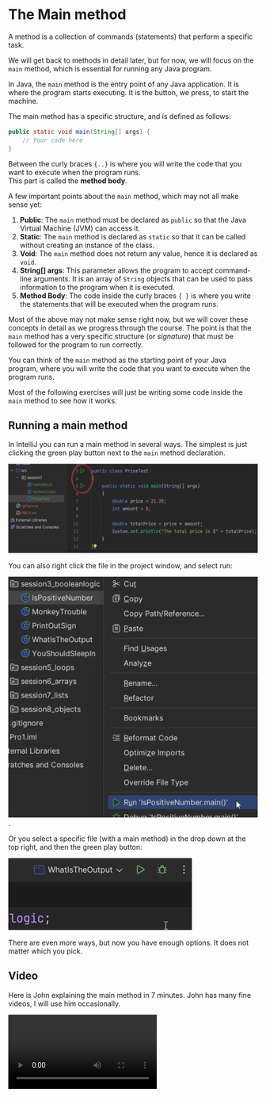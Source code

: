 # The Main method

A method is a collection of commands (statements) that perform a specific task. 

We will get back to methods in detail later, but for now, we will focus on the `main` method, which is essential for running any Java program.

In Java, the `main` method is the entry point of any Java application. It is where the program starts executing. It is the button, we press, to start the machine.

The main method has a specific structure, and is defined as follows:

```java
public static void main(String[] args) {
    // Your code here
}
```

Between the curly braces `{..}` is where you will write the code that you want to execute when the program runs.\
This part is called the **method body**.


A few important points about the `main` method, which may not all make sense yet:

1. **Public**: The `main` method must be declared as `public` so that the Java Virtual Machine (JVM) can access it.
2. **Static**: The `main` method is declared as `static` so that it can be called without creating an instance of the class.
3. **Void**: The `main` method does not return any value, hence it is declared as `void`.
4. **String[] args**: This parameter allows the program to accept command-line arguments. It is an array of `String` objects that can be used to pass information to the program when it is executed.
5. **Method Body**: The code inside the curly braces `{ }` is where you write the statements that will be executed when the program runs.

Most of the above may not make sense right now, but we will cover these concepts in detail as we progress through the course. The point is that the `main` method has a very specific structure (or _signature_) that must be followed for the program to run correctly.

You can think of the `main` method as the starting point of your Java program, where you will write the code that you want to execute when the program runs.

Most of the following exercises will just be writing some code inside the `main` method to see how it works.

## Running a main method

In IntelliJ you can run a main method in several ways. The simplest is just clicking the green play button next to the `main` method declaration.

![Running main method](Resources/RunningTheMainMethod.png)

You can also right click the file in the project window, and select run:

![Running main method](Resources/RightClickToRun.png).

Or you select a specific file (with a main method) in the drop down at the top right, and then the green play button:

![Running main method](Resources/RunSelectedFile.png)

There are even more ways, but now you have enough options. It does not matter which you pick.


## Video

Here is John explaining the main method in 7 minutes. John has many fine videos, I will use him occasionally.

<video src="https://www.youtube.com/watch?v=P-_Nzi_mCRo"></video>